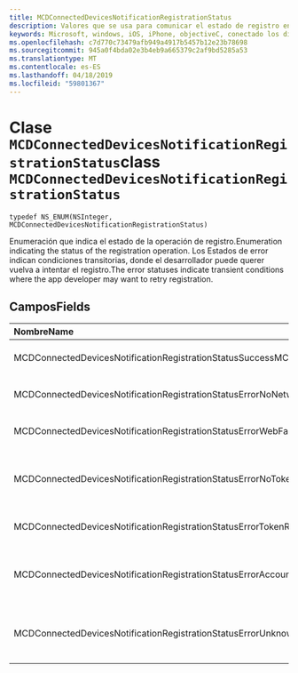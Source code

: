 ```yaml
---
title: MCDConnectedDevicesNotificationRegistrationStatus
description: Valores que se usa para comunicar el estado de registro en la nube.
keywords: Microsoft, windows, iOS, iPhone, objectiveC, conectado los dispositivos, proyecto Roma
ms.openlocfilehash: c7d770c73479afb949a4917b5457b12e23b78698
ms.sourcegitcommit: 945a0f4bda02e3b4eb9a665379c2af9bd5285a53
ms.translationtype: MT
ms.contentlocale: es-ES
ms.lasthandoff: 04/18/2019
ms.locfileid: "59801367"
---
```

# <a name="class-mcdconnecteddevicesnotificationregistrationstatus"></a><span data-ttu-id="72cf2-104">Clase `MCDConnectedDevicesNotificationRegistrationStatus`</span><span class="sxs-lookup"><span data-stu-id="72cf2-104">class `MCDConnectedDevicesNotificationRegistrationStatus`</span></span> 

```
typedef NS_ENUM(NSInteger, MCDConnectedDevicesNotificationRegistrationStatus)
```  
<span data-ttu-id="72cf2-105">Enumeración que indica el estado de la operación de registro.</span><span class="sxs-lookup"><span data-stu-id="72cf2-105">Enumeration indicating the status of the registration operation.</span></span>
<span data-ttu-id="72cf2-106">Los Estados de error indican condiciones transitorias, donde el desarrollador puede querer vuelva a intentar el registro.</span><span class="sxs-lookup"><span data-stu-id="72cf2-106">The error statuses indicate transient conditions where the app developer may want to retry registration.</span></span>

## <a name="fields"></a><span data-ttu-id="72cf2-107">Campos</span><span class="sxs-lookup"><span data-stu-id="72cf2-107">Fields</span></span>

| <span data-ttu-id="72cf2-108">Nombre</span><span class="sxs-lookup"><span data-stu-id="72cf2-108">Name</span></span>                              |   <span data-ttu-id="72cf2-109">Valor</span><span class="sxs-lookup"><span data-stu-id="72cf2-109">Value</span></span>     | <span data-ttu-id="72cf2-110">Descripción</span><span class="sxs-lookup"><span data-stu-id="72cf2-110">Description</span></span> |
|:----------------------------------|:------|:-------------------------------|
| <span data-ttu-id="72cf2-111">MCDConnectedDevicesNotificationRegistrationStatusSuccess</span><span class="sxs-lookup"><span data-stu-id="72cf2-111">MCDConnectedDevicesNotificationRegistrationStatusSuccess</span></span> | <span data-ttu-id="72cf2-112">0</span><span class="sxs-lookup"><span data-stu-id="72cf2-112">0</span></span> | <span data-ttu-id="72cf2-113">Operación se completó correctamente.</span><span class="sxs-lookup"><span data-stu-id="72cf2-113">Operation completed successfully.</span></span>
| <span data-ttu-id="72cf2-114">MCDConnectedDevicesNotificationRegistrationStatusErrorNoNetwork</span><span class="sxs-lookup"><span data-stu-id="72cf2-114">MCDConnectedDevicesNotificationRegistrationStatusErrorNoNetwork</span></span> | <span data-ttu-id="72cf2-115">1</span><span class="sxs-lookup"><span data-stu-id="72cf2-115">1</span></span> | <span data-ttu-id="72cf2-116">Red no estaba disponible.</span><span class="sxs-lookup"><span data-stu-id="72cf2-116">Network was unavailable.</span></span> |
| <span data-ttu-id="72cf2-117">MCDConnectedDevicesNotificationRegistrationStatusErrorWebFailure</span><span class="sxs-lookup"><span data-stu-id="72cf2-117">MCDConnectedDevicesNotificationRegistrationStatusErrorWebFailure</span></span> | <span data-ttu-id="72cf2-118">2</span><span class="sxs-lookup"><span data-stu-id="72cf2-118">2</span></span> | <span data-ttu-id="72cf2-119">Error en un servicio web.</span><span class="sxs-lookup"><span data-stu-id="72cf2-119">A web service failed.</span></span> |
| <span data-ttu-id="72cf2-120">MCDConnectedDevicesNotificationRegistrationStatusErrorNoTokenRequestSubscriber</span><span class="sxs-lookup"><span data-stu-id="72cf2-120">MCDConnectedDevicesNotificationRegistrationStatusErrorNoTokenRequestSubscriber</span></span> | <span data-ttu-id="72cf2-121">3</span><span class="sxs-lookup"><span data-stu-id="72cf2-121">3</span></span> | <span data-ttu-id="72cf2-122">No hay ningún suscriptor de la solicitud de token respondió.</span><span class="sxs-lookup"><span data-stu-id="72cf2-122">No token request subscribers responded.</span></span> |
| <span data-ttu-id="72cf2-123">MCDConnectedDevicesNotificationRegistrationStatusErrorTokenRequestFailed</span><span class="sxs-lookup"><span data-stu-id="72cf2-123">MCDConnectedDevicesNotificationRegistrationStatusErrorTokenRequestFailed</span></span> | <span data-ttu-id="72cf2-124">4</span><span class="sxs-lookup"><span data-stu-id="72cf2-124">4</span></span> | <span data-ttu-id="72cf2-125">Error en la solicitud de token.</span><span class="sxs-lookup"><span data-stu-id="72cf2-125">The token request failed.</span></span> |
| <span data-ttu-id="72cf2-126">MCDConnectedDevicesNotificationRegistrationStatusErrorAccountNotFound</span><span class="sxs-lookup"><span data-stu-id="72cf2-126">MCDConnectedDevicesNotificationRegistrationStatusErrorAccountNotFound</span></span> | <span data-ttu-id="72cf2-127">5</span><span class="sxs-lookup"><span data-stu-id="72cf2-127">5</span></span> | <span data-ttu-id="72cf2-128">No se encontró la cuenta para registrar la información de.</span><span class="sxs-lookup"><span data-stu-id="72cf2-128">Account to register information for was not found.</span></span> |
| <span data-ttu-id="72cf2-129">MCDConnectedDevicesNotificationRegistrationStatusErrorUnknown</span><span class="sxs-lookup"><span data-stu-id="72cf2-129">MCDConnectedDevicesNotificationRegistrationStatusErrorUnknown</span></span> | <span data-ttu-id="72cf2-130">6</span><span class="sxs-lookup"><span data-stu-id="72cf2-130">6</span></span> | <span data-ttu-id="72cf2-131">Operación encontró un error desconocido.</span><span class="sxs-lookup"><span data-stu-id="72cf2-131">Operation encountered an unknown error.</span></span> |